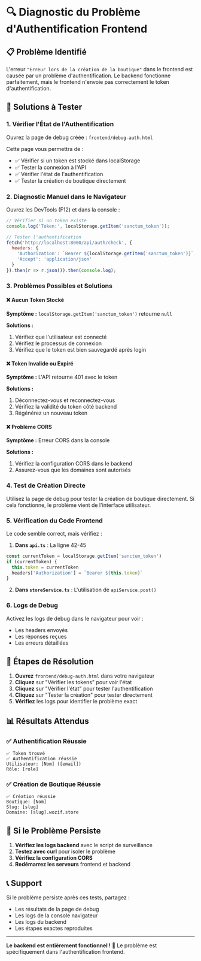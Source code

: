 # 🔍 Diagnostic du Problème d'Authentification Frontend

## 📋 Problème Identifié

L'erreur `"Erreur lors de la création de la boutique"` dans le frontend est causée par un problème d'authentification. Le backend fonctionne parfaitement, mais le frontend n'envoie pas correctement le token d'authentification.

## 🔧 Solutions à Tester

### 1. **Vérifier l'État de l'Authentification**

Ouvrez la page de debug créée : `frontend/debug-auth.html`

Cette page vous permettra de :
- ✅ Vérifier si un token est stocké dans localStorage
- ✅ Tester la connexion à l'API
- ✅ Vérifier l'état de l'authentification
- ✅ Tester la création de boutique directement

### 2. **Diagnostic Manuel dans le Navigateur**

Ouvrez les DevTools (F12) et dans la console :

```javascript
// Vérifier si un token existe
console.log('Token:', localStorage.getItem('sanctum_token'));

// Tester l'authentification
fetch('http://localhost:8000/api/auth/check', {
  headers: {
    'Authorization': `Bearer ${localStorage.getItem('sanctum_token')}`,
    'Accept': 'application/json'
  }
}).then(r => r.json()).then(console.log);
```

### 3. **Problèmes Possibles et Solutions**

#### ❌ **Aucun Token Stocké**
**Symptôme :** `localStorage.getItem('sanctum_token')` retourne `null`

**Solutions :**
1. Vérifiez que l'utilisateur est connecté
2. Vérifiez le processus de connexion
3. Vérifiez que le token est bien sauvegardé après login

#### ❌ **Token Invalide ou Expiré**
**Symptôme :** L'API retourne 401 avec le token

**Solutions :**
1. Déconnectez-vous et reconnectez-vous
2. Vérifiez la validité du token côté backend
3. Régénérez un nouveau token

#### ❌ **Problème CORS**
**Symptôme :** Erreur CORS dans la console

**Solutions :**
1. Vérifiez la configuration CORS dans le backend
2. Assurez-vous que les domaines sont autorisés

### 4. **Test de Création Directe**

Utilisez la page de debug pour tester la création de boutique directement. Si cela fonctionne, le problème vient de l'interface utilisateur.

### 5. **Vérification du Code Frontend**

Le code semble correct, mais vérifiez :

1. **Dans `api.ts`** : La ligne 42-45
```typescript
const currentToken = localStorage.getItem('sanctum_token')
if (currentToken) {
  this.token = currentToken
  headers['Authorization'] = `Bearer ${this.token}`
}
```

2. **Dans `storeService.ts`** : L'utilisation de `apiService.post()`

### 6. **Logs de Debug**

Activez les logs de debug dans le navigateur pour voir :
- Les headers envoyés
- Les réponses reçues
- Les erreurs détaillées

## 🎯 Étapes de Résolution

1. **Ouvrez** `frontend/debug-auth.html` dans votre navigateur
2. **Cliquez** sur "Vérifier les tokens" pour voir l'état
3. **Cliquez** sur "Vérifier l'état" pour tester l'authentification
4. **Cliquez** sur "Tester la création" pour tester directement
5. **Vérifiez** les logs pour identifier le problème exact

## 📊 Résultats Attendus

### ✅ **Authentification Réussie**
```
✅ Token trouvé
✅ Authentification réussie
Utilisateur: [Nom] ([email])
Rôle: [role]
```

### ✅ **Création de Boutique Réussie**
```
✅ Création réussie
Boutique: [Nom]
Slug: [slug]
Domaine: [slug].wozif.store
```

## 🚨 Si le Problème Persiste

1. **Vérifiez les logs backend** avec le script de surveillance
2. **Testez avec curl** pour isoler le problème
3. **Vérifiez la configuration CORS**
4. **Redémarrez les serveurs** frontend et backend

## 📞 Support

Si le problème persiste après ces tests, partagez :
- Les résultats de la page de debug
- Les logs de la console navigateur
- Les logs du backend
- Les étapes exactes reproduites

---

**Le backend est entièrement fonctionnel !** 🎉
Le problème est spécifiquement dans l'authentification frontend.
